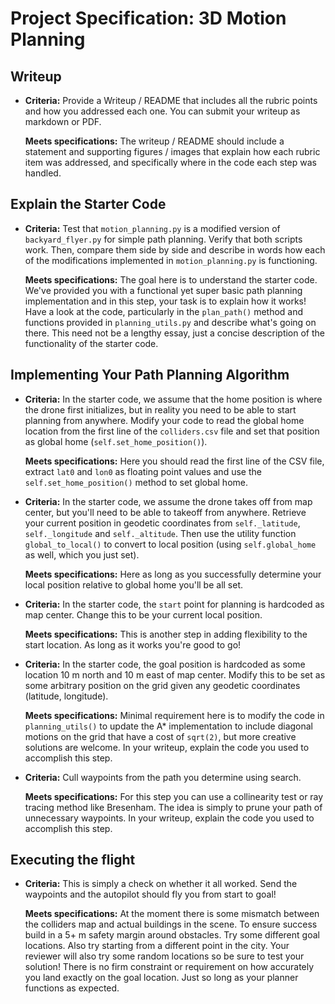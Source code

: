 # Project Specification: 3D Motion Planning

## Writeup

- **Criteria:**
  Provide a Writeup / README that includes all the rubric points and how you addressed each one.
  You can submit your writeup as markdown or PDF.

  **Meets specifications:**
  The writeup / README should include a statement and supporting figures / images that explain
  how each rubric item was addressed, and specifically where in the code each step was handled.

## Explain the Starter Code

- **Criteria:**
  Test that `motion_planning.py` is a modified version of `backyard_flyer.py` for simple
  path planning. Verify that both scripts work. Then, compare them side by side and describe in
  words how each of the modifications implemented in `motion_planning.py` is functioning.

  **Meets specifications:**
  The goal here is to understand the starter code. We've provided you with a functional yet super
  basic path planning implementation and in this step, your task is to explain how it works!
  Have a look at the code, particularly in the `plan_path()` method and functions provided in
  `planning_utils.py` and describe what's going on there. This need not be a lengthy essay,
  just a concise description of the functionality of the starter code.

## Implementing Your Path Planning Algorithm

- **Criteria:**
  In the starter code, we assume that the home position is where the drone first initializes,
  but in reality you need to be able to start planning from anywhere. Modify your code to read
  the global home location from the first line of the `colliders.csv` file and set that position
  as global home (`self.set_home_position()`).

  **Meets specifications:**
  Here you should read the first line of the CSV file, extract `lat0` and `lon0` as floating point
  values and use the `self.set_home_position()` method to set global home.

- **Criteria:**
  In the starter code, we assume the drone takes off from map center, but you'll need to be able
  to takeoff from anywhere. Retrieve your current position in geodetic coordinates from
  `self._latitude`, `self._longitude` and `self._altitude`. Then use the utility function
  `global_to_local()` to convert to local position (using `self.global_home` as well, 
  which you just set).

  **Meets specifications:**
  Here as long as you successfully determine your local position relative to global home
  you'll be all set.

- **Criteria:**
  In the starter code, the `start` point for planning is hardcoded as map center.
  Change this to be your current local position.
  
  **Meets specifications:**
  This is another step in adding flexibility to the start location.
  As long as it works you're good to go!

- **Criteria:**
  In the starter code, the goal position is hardcoded as some location 10 m north and 10 m east
  of map center. Modify this to be set as some arbitrary position on the grid given any geodetic
  coordinates (latitude, longitude).

  **Meets specifications:**
  Minimal requirement here is to modify the code in `planning_utils()` to update the A*
  implementation to include diagonal motions on the grid that have a cost of `sqrt(2)`,
  but more creative solutions are welcome. In your writeup, explain the code you used to
  accomplish this step.

- **Criteria:**
  Cull waypoints from the path you determine using search.

  **Meets specifications:**
  For this step you can use a collinearity test or ray tracing method like Bresenham.
  The idea is simply to prune your path of unnecessary waypoints. In your writeup, explain
  the code you used to accomplish this step.
  
## Executing the flight

- **Criteria:**
  This is simply a check on whether it all worked. Send the waypoints and the autopilot
  should fly you from start to goal!

  **Meets specifications:**
  At the moment there is some mismatch between the colliders map and actual buildings in the
  scene. To ensure success build in a 5+ m safety margin around obstacles. Try some different
  goal locations. Also try starting from a different point in the city. Your reviewer will also
  try some random locations so be sure to test your solution! There is no firm constraint or
  requirement on how accurately you land exactly on the goal location. Just so long as your
  planner functions as expected.
